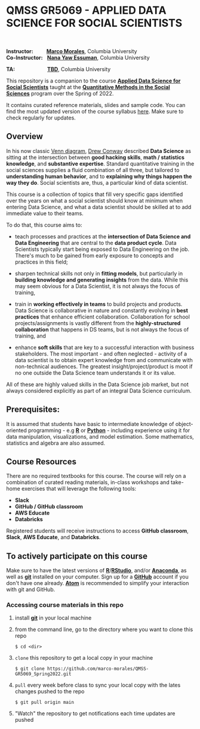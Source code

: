 # QMSS GR5069 - APPLIED DATA SCIENCE FOR SOCIAL SCIENTISTS

<br/>

__Instructor:__ &nbsp;&nbsp;&nbsp;&nbsp;&nbsp;&nbsp;&nbsp;  [__Marco Morales__](mailto:marco.morales@columbia.edu), Columbia University\
__Co-Instructor:__ &nbsp; [__Nana Yaw Essuman__](mailto:nanayawce@gmail.com), Columbia University


__TA:__ &nbsp;&nbsp;&nbsp;&nbsp;&nbsp;&nbsp;&nbsp;&nbsp;&nbsp;&nbsp;&nbsp;&nbsp;&nbsp;&nbsp;&nbsp;&nbsp;&nbsp;&nbsp;&nbsp;&nbsp;&nbsp;[__TBD__](mailto:a.gurnani@columbia.edu), Columbia University
<br/>



This repository is a companion to the course [__Applied Data Science for Social Scientists__](https://vergil.registrar.columbia.edu/#/courses/QMSSG5069_001_2022_1) taught at the [__Quantitative Methods in the Social Sciences__](http://qmss.columbia.edu/) program over the Spring of 2022.

It contains curated reference materials, slides and sample code. You can find the most updated version of the course syllabus [here](/syllabus/GR5069_Spring2022.pdf). Make sure to check regularly for updates.


## Overview

In his now classic [Venn diagram](http://drewconway.com/zia/2013/3/26/the-data-science-venn-diagram), [Drew Conway](https://en.wikipedia.org/wiki/Drew_Conway) described **Data Science** as sitting at the intersection between **good hacking skills**, **math / statistics knowledge**, and **substantive expertise**. Standard quantitative training in the social sciences supplies a fluid combination of all three, but tailored to **understanding human behavior**, and to **explaining why things happen the way they do**. Social scientists are, thus, a particular kind of data scientist.

This course is a collection of topics that fill very specific gaps identified over the years on what a social scientist should know at minimum when entering Data Science, and what a data scientist should be skilled at to add immediate value to their teams.

To do that, this course aims to:
* teach processes and practices at the **intersection of Data Science and Data Engineering** that are central to the **data product cycle**. Data Scientists typically start being exposed to Data Engineering on the job. There's much to be gained from early exposure to concepts and practices in this field;

* sharpen technical skills not only in **fitting models**, but particularly in **building knowledge and generating insights** from the data. While this may seem obvious for a Data Scientist, it is not always the focus of training,

* train in **working effectively in teams** to build projects and products. Data Science is collaborative in nature and constantly evolving in **best practices** that enhance efficient collaboration. Collaboration for school projects/assignments is vastly different from the **highly-structured collaboration** that happens in DS teams, but is not always the focus of training, and

* enhance **soft skills** that are key to a successful interaction with business stakeholders. The most important - and often neglected - activity of a data scientist is to obtain expert knowledge from and communicate with non-technical audiences. The greatest insight/project/product is moot if no one outside the Data Science team understands it or its value.

All of these are highly valued skills in the Data Science job market, but not always considered explicitly as part of an integral Data Science curriculum.

## Prerequisites:

It is assumed that students have basic to intermediate knowledge of object-oriented programming - e.g [**R**](https://www.r-project.org/) or [__Python__](https://www.python.org) - including experience using it for data manipulation, visualizations, and model estimation. Some mathematics, statistics and algebra are also assumed.


## Course Resources

There are no required textbooks for this course. The course will rely on a combination of curated reading materials, in-class workshops and take-home exercises that will leverage the following tools:
* __Slack__
* __GitHub / GitHub classroom__
* __AWS Educate__
* __Databricks__

Registered students will receive instructions to access __GitHub classroom__, __Slack__, __AWS Educate__, and __Databricks__.

## To actively participate on this course

Make sure to have the latest versions of [__R__](https://www.r-project.org/)/[__RStudio__](https://www.rstudio.com/), and/or [__Anaconda__](https://www.anaconda.com/distribution/), as well as [__git__](https://git-scm.com/) installed on your computer. Sign up for a [__GitHub__](https://github.com) account if you don't have one already. [__Atom__](https://atom.io/) is  recommended to simplify your interaction with git and GitHub.


### Accessing course materials in this repo

1. install [**git**](https://git-scm.com/downloads) in your local machine

2. from the command line, go to the directory where you want to clone this repo

	```
	$ cd <dir>
	```

3. `clone` this repository to get a local copy in your machine

	```
	$ git clone https://github.com/marco-morales/QMSS-GR5069_Spring2022.git
	```

4. `pull` every week before class to sync your local copy with the lates changes pushed to the repo

	```
	$ git pull origin main
	```

5. "Watch" the repository to get notifications each time updates are pushed
